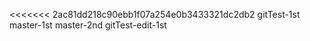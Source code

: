 <<<<<<< 2ac81dd218c90ebb1f07a254e0b3433321dc2db2
gitTest-1st
master-1st
master-2nd
gitTest-edit-1st
